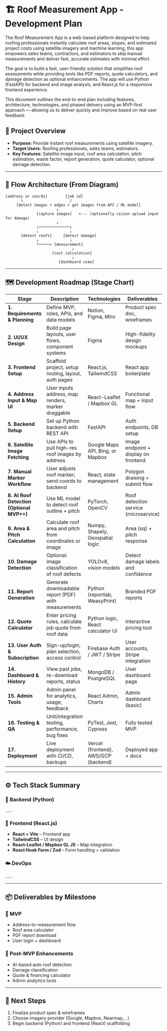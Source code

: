 # 🏗️ Roof Measurement App - Development Plan
The Roof Measurement App is a web-based platform designed to help roofing professionals instantly calculate roof areas, slopes, and estimated project costs using satellite imagery and machine learning, this app empowers sales teams, contractors, and estimators to skip manual measurements and deliver fast, accurate estimates with minimal effort.

The goal is to build a fast, user-friendly solution that simplifies roof assessments while providing tools like PDF reports, quote calculators, and damage detection as optional enhancements. The app will use Python (FastAPI) for backend and image analysis, and React.js for a responsive frontend experience.

This document outlines the end-to-end plan including features, architecture, technologies, and phased delivery using an MVP-first approach — allowing us to deliver quickly and improve based on real user feedback.


## 🧩 Project Overview

* **Purpose:** Provide instant roof measurements using satellite imagery.
* **Target Users:** Roofing professionals, sales teams, estimators.
* **Key Features:** Satellite image input, roof area calculation, pitch estimation, waste factor, report generation, quote calculator, optional damage detection.

---

## 🧭 Flow Architecture (From Diagram)

```text
[address or coords]        [job id]  
       \                     /  
     [detect images + edges + get images from API / ML model]  
                       ↓
              [capture images]   <--- (optionally vision upload input for damage)
                       ↓
              ┌──────────────┐
              ↓              ↓
       [detect roofs]     [detect damage]
              ↓              ↓
              └─────> [measurement] 
                              ↓
                     [cost calculation]
                              ↓
                        [dashboard view]
```

---

## 🗺️ Development Roadmap (Stage Chart)

| Stage                                     | Description                                             | Technologies                         | Deliverables                          |
| ----------------------------------------- | ------------------------------------------------------- | ------------------------------------ | ------------------------------------- |
| **1. Requirements & Planning**            | Define MVP, roles, APIs, and data models                | Notion, Figma, Miro                  | Product spec doc, wireframes          |
| **2. UI/UX Design**                       | Build page layouts, user flows, component systems       | Figma                                | High-fidelity design mockups          |
| **3. Frontend Setup**                     | Scaffold project, setup routing, layout, auth pages     | React.js, TailwindCSS                | React app boilerplate                 |
| **4. Address Input & Map UI**             | User inputs address, map renders, marker draggable      | React-Leaflet / Mapbox GL            | Functional map + input flow           |
| **5. Backend Setup**                      | Set up Python backend with REST API                     | FastAPI                              | Auth endpoints, DB setup              |
| **6. Satellite Image Fetching**           | Use APIs to pull high-res roof images by address        | Google Maps API, Bing, or Mapbox     | Image endpoint + display on frontend  |
| **7. Manual Marker Workflow**             | User adjusts roof marker; send coords to backend        | React, state management              | Polygon drawing + submit flow         |
| **8. AI Roof Detection (Optional MVP++)** | Use ML model to detect roof outline + pitch             | PyTorch, OpenCV                      | Roof detection service (microservice) |
| **9. Area & Pitch Calculation**           | Calculate roof area and pitch from coordinates or image | Numpy, Shapely, Geospatial logic     | Area (sq) + pitch response            |
| **10. Damage Detection**                  | Optional: image classification of roof defects          | YOLOv8, vision models                | Detect damage labels and confidence   |
| **11. Report Generation**                 | Generate downloadable report (PDF) with measurements    | Python (reportlab, WeasyPrint)       | Branded PDF reports                   |
| **12. Quote Calculator**                  | Enter pricing rules, calculate job quote from roof data | Python logic, React calculator UI    | Interactive pricing tool              |
| **13. User Auth & Subscription**          | Sign-up/login, plan selection, access control           | Firebase Auth / JWT / Stripe         | User accounts, Stripe integration     |
| **14. Dashboard & History**               | View past jobs, re-download reports, status             | MongoDB / PostgreSQL                 | User dashboard page                   |
| **15. Admin Tools**                       | Admin panel for analytics, usage, feedback              | React Admin, Charts                  | Admin dashboard (basic)               |
| **16. Testing & QA**                      | Unit/integration testing, performance, bug fixes        | PyTest, Jest, Cypress                | Fully tested MVP                      |
| **17. Deployment**                        | Live deployment with CI/CD, backups                     | Vercel (frontend), AWS/GCP (backend) | Deployed app + docs                   |

---

## ⚙️ Tech Stack Summary

### 🔧 Backend (Python)
......

### 🎨 Frontend (React.js)

* **React + Vite** – Frontend app
* **TailwindCSS** – UI design
* **React-Leaflet / Mapbox GL JS** – Map integration
* **React Hook Form / Zod** – Form handling + validation

### ☁️ DevOps
......

---

## 📦 Deliverables by Milestone

### 📍 MVP

* Address-to-measurement flow
* Roof area calculator
* PDF report download
* User login + dashboard

### 🚀 Post-MVP Enhancements

* AI-based auto roof detection
* Damage classification
* Quote & financing calculator
* Admin analytics tools

---

## 📌 Next Steps

1. Finalize product spec & wireframes
2. Choose imagery provider (Google, Mapbox, Nearmap,...)
3. Begin backend (Python) and frontend (React) scaffolding
